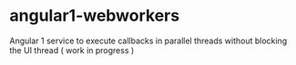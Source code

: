 # angular1-webworkers
Angular 1 service to execute callbacks in parallel threads without blocking the UI thread ( work in progress )
